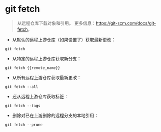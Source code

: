 # git fetch

> 从远程仓库下载对象和引用。
> 更多信息：<https://git-scm.com/docs/git-fetch>。

- 从默认的远程上游仓库（如果设置了）获取最新更改：

`git fetch`

- 从特定的远程上游仓库获取新分支：

`git fetch {{remote_name}}`

- 从所有远程上游仓库获取最新更改：

`git fetch --all`

- 还从远程上游仓库获取标签：

`git fetch --tags`

- 删除对已在上游删除的远程分支的本地引用：

`git fetch --prune`